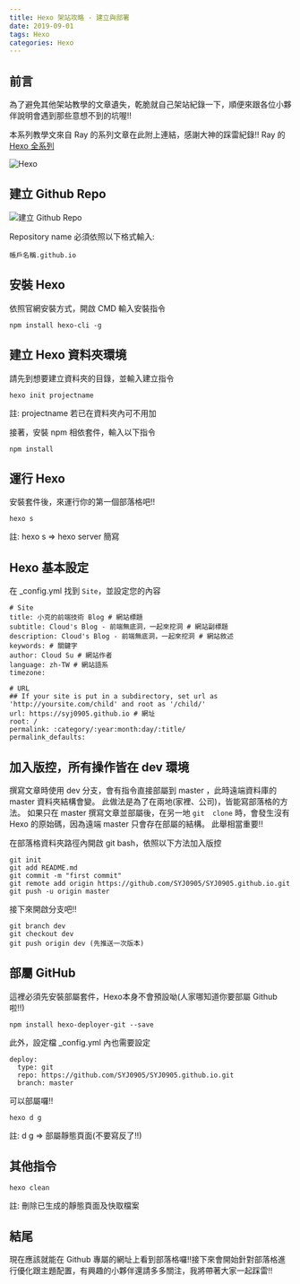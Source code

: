```yaml
---
title: Hexo 架站攻略 - 建立與部署
date: 2019-09-01
tags: Hexo
categories: Hexo
---
```


## 前言

為了避免其他架站教學的文章遺失，乾脆就自己架站紀錄一下，順便來跟各位小夥伴說明會遇到那些意想不到的坑喔!!

本系列教學文來自 Ray 的系列文章在此附上連結，感謝大神的踩雷紀錄!!
Ray 的 [Hexo 全系列](https://hsiangfeng.github.io/categories/hexo/)

![Hexo](https://i.imgur.com/SmnCmdV.png "Hexo 官網")

## 建立 Github Repo

![建立 Github Repo](https://i.imgur.com/zEkAKDf.png "建立 Github Repo")

Repository name 必須依照以下格式輸入:

```
帳戶名稱.github.io
```

## 安裝 Hexo

依照官網安裝方式，開啟 CMD 輸入安裝指令

```
npm install hexo-cli -g
```

## 建立 Hexo 資料夾環境

請先到想要建立資料夾的目錄，並輸入建立指令

```
hexo init projectname
```

註: projectname 若已在資料夾內可不用加

接著，安裝 npm 相依套件，輸入以下指令

```
npm install
```

## 運行 Hexo

安裝套件後，來運行你的第一個部落格吧!!

```
hexo s
```

註: hexo s => hexo server 簡寫

## Hexo 基本設定

在 _config.yml 找到 `Site`，並設定您的內容
```
# Site
title: 小克的前端技術 Blog # 網站標題
subtitle: Cloud's Blog - 前端無底洞，一起來挖洞 # 網站副標題
description: Cloud's Blog - 前端無底洞，一起來挖洞 # 網站敘述
keywords: # 關鍵字
author: Cloud Su # 網站作者
language: zh-TW # 網站語系
timezone:

# URL
## If your site is put in a subdirectory, set url as 'http://yoursite.com/child' and root as '/child/'
url: https://syj0905.github.io # 網址
root: /
permalink: :category/:year:month:day/:title/
permalink_defaults:
```

## 加入版控，所有操作皆在 dev 環境

撰寫文章時使用 dev 分支，會有指令直接部屬到 master ，此時遠端資料庫的 master 資料夾結構會變。
此做法是為了在兩地(家裡、公司)，皆能寫部落格的方法。
如果只在 master 撰寫文章並部屬後，在另一地 `git  clone` 時，會發生沒有 Hexo 的原始碼，因為遠端 master 只會存在部屬的結構。
此舉相當重要!!

在部落格資料夾路徑內開啟 git bash，依照以下方法加入版控

```
git init
git add README.md
git commit -m "first commit"
git remote add origin https://github.com/SYJ0905/SYJ0905.github.io.git
git push -u origin master
```

接下來開啟分支吧!!

```
git branch dev
git checkout dev
git push origin dev (先推送一次版本)
```

## 部屬 GitHub

這裡必須先安裝部屬套件，Hexo本身不會預設呦(人家哪知道你要部屬 Github 啦!!)

`npm install hexo-deployer-git --save`

此外，設定檔 _config.yml 內也需要設定

```
deploy:
  type: git
  repo: https://github.com/SYJ0905/SYJ0905.github.io.git
  branch: master
```

可以部屬囉!!

`hexo d g`

註: d g => 部屬靜態頁面(不要寫反了!!)

## 其他指令

`hexo clean`

註: 刪除已生成的靜態頁面及快取檔案

## 結尾

現在應該就能在 Github 專屬的網址上看到部落格囉!!接下來會開始針對部落格進行優化跟主題配置，有興趣的小夥伴還請多多關注，我將帶著大家一起踩雷!!